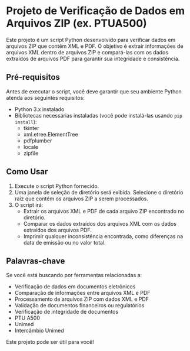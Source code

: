 # Projeto de Verificação de Dados em Arquivos ZIP (ex. PTUA500)

Este projeto é um script Python desenvolvido para verificar dados em arquivos ZIP que contêm XML e PDF. O objetivo é extrair informações de arquivos XML dentro de arquivos ZIP e compará-las com os dados extraídos de arquivos PDF para garantir sua integridade e consistência.

## Pré-requisitos

Antes de executar o script, você deve garantir que seu ambiente Python atenda aos seguintes requisitos:

- Python 3.x instalado
- Bibliotecas necessárias instaladas (você pode instalá-las usando `pip install`):
  - tkinter
  - xml.etree.ElementTree
  - pdfplumber
  - locale
  - zipfile

## Como Usar

1. Execute o script Python fornecido.
2. Uma janela de seleção de diretório será exibida. Selecione o diretório raiz que contém os arquivos ZIP a serem processados.
3. O script irá:
   - Extrair os arquivos XML e PDF de cada arquivo ZIP encontrado no diretório.
   - Comparar os dados extraídos dos arquivos XML com os dados extraídos dos arquivos PDF.
   - Imprimir qualquer inconsistência encontrada, como diferenças na data de emissão ou no valor total.

## Palavras-chave

Se você está buscando por ferramentas relacionadas a:

- Verificação de dados em documentos eletrônicos
- Comparação de informações entre arquivos XML e PDF
- Processamento de arquivos ZIP com dados XML e PDF
- Validação de documentos financeiros ou regulatórios
- Verificação de integridade de documentos
- PTU A500
- Unimed
- Intercâmbio Unimed

Este projeto pode ser útil para você!

